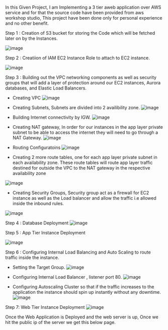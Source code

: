 In this Given Project, I am Implementing a 3 tier aweb application over AWS service and for that the source code have been provided from aws workshop studio,
This project have been done only for personal experience and no other benefit.

Step 1 : Creation of S3 bucket for storing the Code which will be fetched later on by the Instances.

![image](https://github.com/aepandit/AWS_Three_Tier_Application_Setup/assets/90674495/44e718f4-2ac3-4176-9da9-96b03434df71)

Step 2 : Creatiion of IAM EC2 Instance Role to attach to EC2 instance.


![image](https://github.com/aepandit/AWS_Three_Tier_Application_Setup/assets/90674495/073e11ac-1829-4064-82a4-94ccab1ffa72)


Step 3 : Building out the VPC networking components as well as security groups that will add a layer of protection around our EC2 instances, Aurora databases, and Elastic Load Balancers.
- Creating VPC
![image](https://github.com/aepandit/AWS_Three_Tier_Application_Setup/assets/90674495/cc115475-740f-48b4-9e0c-0ea7de5934a6)

- Creating Subnets, Subnets are divided into 2 availibility zone.
![image](https://github.com/aepandit/AWS_Three_Tier_Application_Setup/assets/90674495/3d232bba-5da7-4f2b-b0aa-b257085fff67)

- Building Internet connectivity by IGW.
![image](https://github.com/aepandit/AWS_Three_Tier_Application_Setup/assets/90674495/8d9c51b4-d8bc-485c-ac55-938f8f4070b7)

- Creating NAT gateway, In order for our instances in the app layer private subnet to be able to access the internet they will need to go through a NAT Gateway.
![image](https://github.com/aepandit/AWS_Three_Tier_Application_Setup/assets/90674495/1be8ed28-fa25-4e02-aaf4-45cf106aa5c3)

- Routing Configuratoins
![image](https://github.com/aepandit/AWS_Three_Tier_Application_Setup/assets/90674495/f1c7e1af-ce72-4e15-84fd-d6650094d6a9)

- Creating 2 more route tables, one for each app layer private subnet in each availability zone. These route tables will route app layer traffic destined for outside the VPC to the NAT gateway in the respective availability zone

![image](https://github.com/aepandit/AWS_Three_Tier_Application_Setup/assets/90674495/5e29fa99-efab-4e27-9efc-82ce63c09a35)

- Creating Security Groups, Security group act as a firewall for EC2 instance as well as the Load balancer and allow the traffic i.e allowed inside the inbound rules.

![image](https://github.com/aepandit/AWS_Three_Tier_Application_Setup/assets/90674495/fddf0585-6c0e-4fc8-98e9-1ec8c1f1ea0f)

Step 4 : Database Deployment
![image](https://github.com/aepandit/AWS_Three_Tier_Application_Setup/assets/90674495/cbccc5a8-bc63-4f99-a108-6d8ba09d9b41)

Step 5 : App Tier Instance Deployment

![image](https://github.com/aepandit/AWS_Three_Tier_Application_Setup/assets/90674495/dde39c32-a3b5-4512-9de0-9b5ab65b4240)

Step 6 : Configuring Internal Load Balancing and Auto Scaling to route traffic inside the instance.

- Setting the Target Group.
![image](https://github.com/aepandit/AWS_Three_Tier_Application_Setup/assets/90674495/c360fec5-516c-45f1-91db-57dbf19b5fd9)

- Configuring Internal Load Balancer , listener port 80.
![image](https://github.com/aepandit/AWS_Three_Tier_Application_Setup/assets/90674495/8a546e41-9294-414d-ae56-c85f31a60bd5)

- Configuring Autoscaling Cluster so that if the traffic increases to the application the instance should spin up instantly without any downtime.
![image](https://github.com/aepandit/AWS_Three_Tier_Application_Setup/assets/90674495/954fc134-9a85-4ea7-89e8-92099ba81023)

Step 7: Web Tier Instance Deployment
![image](https://github.com/aepandit/AWS_Three_Tier_Application_Setup/assets/90674495/3a139717-b58c-47dd-8c87-186d69d0d6f7)

Once the Web Application is Deployed and the web server is up, Once we hit the public ip of the server we get this below page.















        


